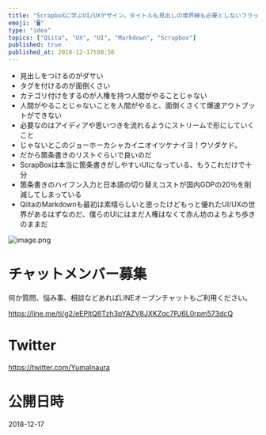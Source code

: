 ```yaml
---
title: "ScrapboXに学ぶUI/UXデザイン。タイトルも見出しの境界線も必要としないフラットな世界がやってくるのでは？"
emoji: "🖥"
type: "idea"
topics: ["Qiita", "UX", "UI", "Markdown", "Scrapbox"]
published: true
published_at: 2018-12-17t08:56
---
```


- 見出しをつけるのがダサい
- タグを付けるのが面倒くさい
- カテゴリ付けをするのが人権を持つ人間がやることじゃない
- 人間がやることじゃないことを人間がやると、面倒くさくて爆速アウトプットができない
- 必要なのはアイディアや思いつきを流れるようにストリームで形にしていくこと
- じゃないとこのジョーホーカシャカイニオイツケナイヨ！ウソダケド。
- だから箇条書きのリストぐらいで良いのだ
- ScrapBoxは本当に箇条書きがしやすいUIになっている、もうこれだけで十分
- 箇条書きのハイフン入力と日本語の切り替えコストが国内GDPの20％を削減してしまっている
- QiitaのMarkdownも最初は素晴らしいと思ったけどもっと優れたUI/UXの世界があるはずなのだ、僕らのUIにはまだ人権はなくて赤ん坊のよちよち歩きのままだ


![image.png](https://qiita-image-store.s3.amazonaws.com/0/89618/a3b55392-071c-698b-7441-4b9b41983566.png)








<!-- Update From Qiita API -->

# チャットメンバー募集


何か質問、悩み事、相談などあればLINEオープンチャットもご利用ください。

https://line.me/ti/g2/eEPltQ6Tzh3pYAZV8JXKZqc7PJ6L0rpm573dcQ





# Twitter


https://twitter.com/YumaInaura


<!-- Update From Qiita API -->



# 公開日時

2018-12-17
